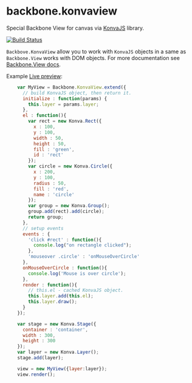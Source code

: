 backbone.konvaview
====================

Special Backbone View for canvas via [KonvaJS](http://konvajs.github.io/) library.

[![Build Status](https://travis-ci.org/slash-system/backbone.konvaview.svg)](https://travis-ci.org/slash-system/backbone.konvaview)

`Backbove.KonvaView` allow you to work with `KonvaJS` objects in a same as `Backbone.View` works with DOM objects.
For more documentation see [Backbone.View docs](http://backbonejs.org/#View).

Example [Live preview](http://jsbin.com/fekex/5/edit?js,output):

```javascript
    var MyView = Backbone.KonvaView.extend({
      // build KonvaJS object, then return it.
      initialize : function(params) {
        this.layer = params.layer;
      },
      el : function(){
        var rect = new Konva.Rect({
          x : 100,
          y : 100,
          width : 50,
          height : 50,
          fill : 'green',
          id : 'rect'
        });
        var circle = new Konva.Circle({
          x : 200,
          y : 100,
          radius : 50,
          fill : 'red',
          name : 'circle'
        });
        var group = new Konva.Group();
        group.add(rect).add(circle);
        return group;
      },
      // setup events
      events : {
        'click #rect' : function(){
          console.log("on rectangle clicked");
        },
        'mouseover .circle' : 'onMouseOverCircle'
      },
      onMouseOverCircle : function(){
        console.log('Mouse is over circle');
      },
      render : function(){
        // this.el - cached KonvaJS object.
        this.layer.add(this.el);
        this.layer.draw();
      }
    });

    var stage = new Konva.Stage({
      container : 'container',
      width : 300,
      height : 300
    });
    var layer = new Konva.Layer();
    stage.add(layer);

    view = new MyView({layer:layer});
    view.render();
```
